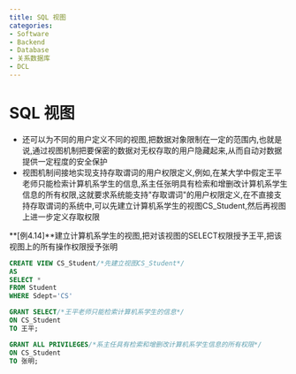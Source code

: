 ```yaml
---
title: SQL 视图
categories:
- Software
- Backend
- Database
- 关系数据库
- DCL
---
```

# SQL 视图

- 还可以为不同的用户定义不同的视图,把数据对象限制在一定的范围内,也就是说,通过视图机制把要保密的数据对无权存取的用户隐藏起来,从而自动对数据提供一定程度的安全保护
- 视图机制间接地实现支持存取谓词的用户权限定义,例如,在某大学中假定王平老师只能检索计算机系学生的信息,系主任张明具有检索和增删改计算机系学生信息的所有权限,这就要求系统能支持"存取谓词"的用户权限定义,在不直接支持存取谓词的系统中,可以先建立计算机系学生的视图CS_Student,然后再视图上进一步定义存取权限

**[例4.14]**建立计算机系学生的视图,把对该视图的SELECT权限授予王平,把该视图上的所有操作权限授予张明

```sql
CREATE VIEW CS_Student/*先建立视图CS_Student*/
AS
SELECT *
FROM Student
WHERE Sdept='CS'

GRANT SELECT/*王平老师只能检索计算机系学生的信息*/
ON CS_Student
TO 王平;

GRANT ALL PRIVILEGES/*系主任具有检索和增删改计算机系学生信息的所有权限*/
ON CS_Student
TO 张明;
```

